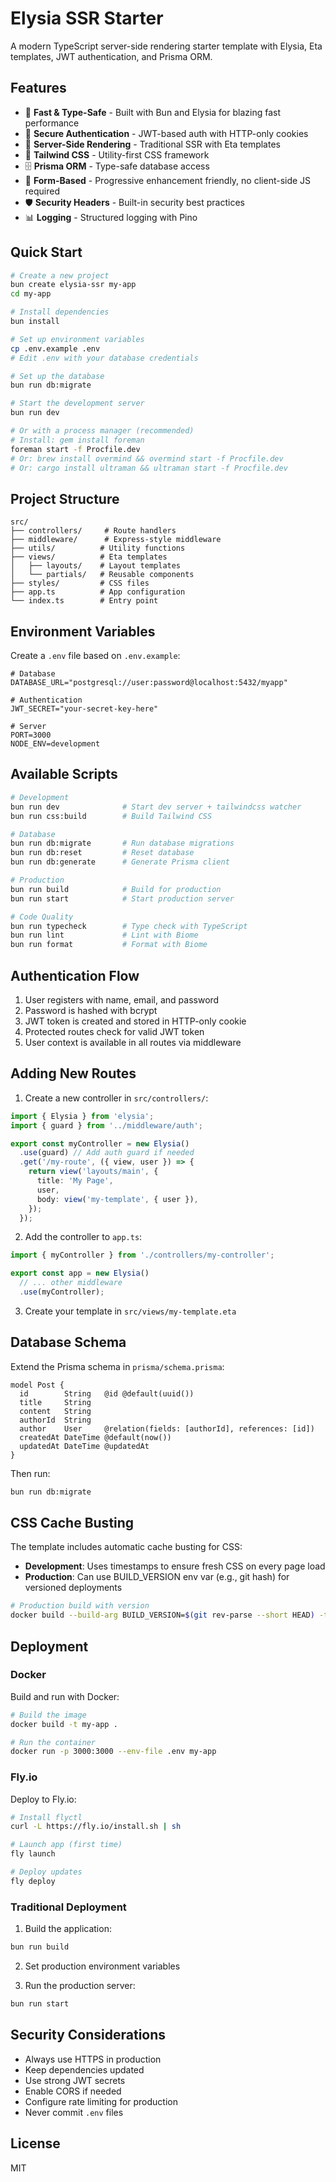 # Elysia SSR Starter

A modern TypeScript server-side rendering starter template with Elysia, Eta templates, JWT authentication, and Prisma ORM.

## Features

- 🚀 **Fast & Type-Safe** - Built with Bun and Elysia for blazing fast performance
- 🔐 **Secure Authentication** - JWT-based auth with HTTP-only cookies
- 📄 **Server-Side Rendering** - Traditional SSR with Eta templates
- 🎨 **Tailwind CSS** - Utility-first CSS framework
- 🗄️ **Prisma ORM** - Type-safe database access
- 📝 **Form-Based** - Progressive enhancement friendly, no client-side JS required
- 🛡️ **Security Headers** - Built-in security best practices
- 📊 **Logging** - Structured logging with Pino

## Quick Start

```bash
# Create a new project
bun create elysia-ssr my-app
cd my-app

# Install dependencies
bun install

# Set up environment variables
cp .env.example .env
# Edit .env with your database credentials

# Set up the database
bun run db:migrate

# Start the development server
bun run dev

# Or with a process manager (recommended)
# Install: gem install foreman
foreman start -f Procfile.dev
# Or: brew install overmind && overmind start -f Procfile.dev
# Or: cargo install ultraman && ultraman start -f Procfile.dev
```

## Project Structure

```
src/
├── controllers/     # Route handlers
├── middleware/      # Express-style middleware
├── utils/          # Utility functions
├── views/          # Eta templates
│   ├── layouts/    # Layout templates
│   └── partials/   # Reusable components
├── styles/         # CSS files
├── app.ts          # App configuration
└── index.ts        # Entry point
```

## Environment Variables

Create a `.env` file based on `.env.example`:

```env
# Database
DATABASE_URL="postgresql://user:password@localhost:5432/myapp"

# Authentication
JWT_SECRET="your-secret-key-here"

# Server
PORT=3000
NODE_ENV=development
```

## Available Scripts

```bash
# Development
bun run dev              # Start dev server + tailwindcss watcher
bun run css:build        # Build Tailwind CSS

# Database
bun run db:migrate       # Run database migrations
bun run db:reset         # Reset database
bun run db:generate      # Generate Prisma client

# Production
bun run build            # Build for production
bun run start            # Start production server

# Code Quality
bun run typecheck        # Type check with TypeScript
bun run lint             # Lint with Biome
bun run format           # Format with Biome
```

## Authentication Flow

1. User registers with name, email, and password
2. Password is hashed with bcrypt
3. JWT token is created and stored in HTTP-only cookie
4. Protected routes check for valid JWT token
5. User context is available in all routes via middleware

## Adding New Routes

1. Create a new controller in `src/controllers/`:

```typescript
import { Elysia } from 'elysia';
import { guard } from '../middleware/auth';

export const myController = new Elysia()
  .use(guard) // Add auth guard if needed
  .get('/my-route', ({ view, user }) => {
    return view('layouts/main', {
      title: 'My Page',
      user,
      body: view('my-template', { user }),
    });
  });
```

2. Add the controller to `app.ts`:

```typescript
import { myController } from './controllers/my-controller';

export const app = new Elysia()
  // ... other middleware
  .use(myController);
```

3. Create your template in `src/views/my-template.eta`

## Database Schema

Extend the Prisma schema in `prisma/schema.prisma`:

```prisma
model Post {
  id        String   @id @default(uuid())
  title     String
  content   String
  authorId  String
  author    User     @relation(fields: [authorId], references: [id])
  createdAt DateTime @default(now())
  updatedAt DateTime @updatedAt
}
```

Then run:
```bash
bun run db:migrate
```

## CSS Cache Busting

The template includes automatic cache busting for CSS:
- **Development**: Uses timestamps to ensure fresh CSS on every page load
- **Production**: Can use BUILD_VERSION env var (e.g., git hash) for versioned deployments

```bash
# Production build with version
docker build --build-arg BUILD_VERSION=$(git rev-parse --short HEAD) -t my-app .
```

## Deployment

### Docker

Build and run with Docker:

```bash
# Build the image
docker build -t my-app .

# Run the container
docker run -p 3000:3000 --env-file .env my-app
```

### Fly.io

Deploy to Fly.io:

```bash
# Install flyctl
curl -L https://fly.io/install.sh | sh

# Launch app (first time)
fly launch

# Deploy updates
fly deploy
```

### Traditional Deployment

1. Build the application:
```bash
bun run build
```

2. Set production environment variables

3. Run the production server:
```bash
bun run start
```

## Security Considerations

- Always use HTTPS in production
- Keep dependencies updated
- Use strong JWT secrets
- Enable CORS if needed
- Configure rate limiting for production
- Never commit `.env` files

## License

MIT
